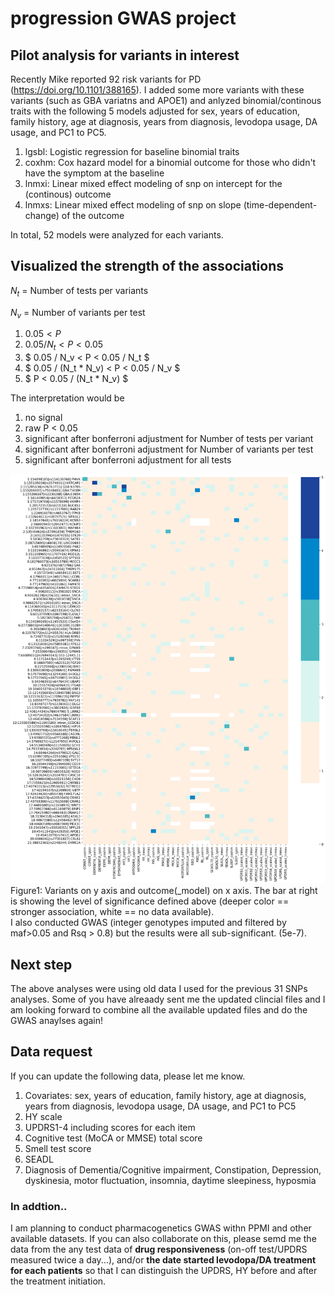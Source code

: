 # progression GWAS project

## Pilot analysis for variants in interest
Recently Mike reported 92 risk variants for PD (https://doi.org/10.1101/388165). I added some more variants with these variants (such as GBA variatns and APOE1) and anlyzed binomial/continous traits with the following 5 models adjusted for sex, years of education, family history, age at diagnosis, years from diagnosis, levodopa usage, DA usage, and PC1 to PC5.

1. lgsbl: Logistic regression for baseline binomial traits
2. coxhm: Cox hazard model for a binomial outcome for those who didn't have the symptom at the baseline 
3. lnmxi: Linear mixed effect modeling of snp on intercept for the (continous) outcome
4. lnmxs: Linear mixed effect modeling of snp on slope (time-dependent-change) of the outcome
    
In total, 52 models were analyzed for each variants.

## Visualized the strength of the associations

$N_t$ = Number of tests per variants

$N_v$ = Number of variants per test

1. $0.05 < P$
2. $0.05 / N_t < P < 0.05$
3. $ 0.05 / N_v < P < 0.05 / N_t $     
4. $ 0.05 / (N_t * N_v) < P <  0.05 / N_v $
5. $ P < 0.05 / (N_t * N_v) $

The interpretation would be
1. no signal
2. raw P < 0.05
3. significant after bonferroni adjustment for Number of tests per variant
4. significant after bonferroni adjustment for Number of variants per test
5. significant after bonferroni adjustment for all tests

![Figure1](fig/output2.png)
Figure1: 
Variants on y axis and outcome(\_model) on x axis. The bar at right is showing the level of significance defined above (deeper color == stronger association, white == no data available).    
I also conducted GWAS (integer genotypes imputed and filtered by maf>0.05 and Rsq > 0.8) but the results were all sub-significant. (5e-7).

## Next step
The above analyses were using old data I used for the previous 31 SNPs analyses. Some of you have alreaady sent me the updated clincial files and I am looking forward to combine all the available updated files and do the GWAS anaylses again!

## Data request
If you can update the following data, please let me know. 

1. Covariates:  sex, years of education, family history, age at diagnosis, years from diagnosis, levodopa usage, DA usage, and PC1 to PC5
2. HY scale
2. UPDRS1-4 including scores for each item
3. Cognitive test (MoCA or MMSE) total score
4. Smell test score
5. SEADL
6. Diagnosis of Dementia/Cognitive impairment, Constipation, Depression, dyskinesia, motor fluctuation, insomnia, daytime sleepiness, hyposmia        
    
### In addtion..
I am planning to conduct pharmacogenetics GWAS withn PPMI and other available datasets. If you can also collaborate on this, please semd me the data from the any test data of **drug responsiveness** (on-off test/UPDRS measured twice a day...), and/or **the date started levodopa/DA treatment for each patients** so that I can distinguish the UPDRS, HY before and after the treatment initiation.